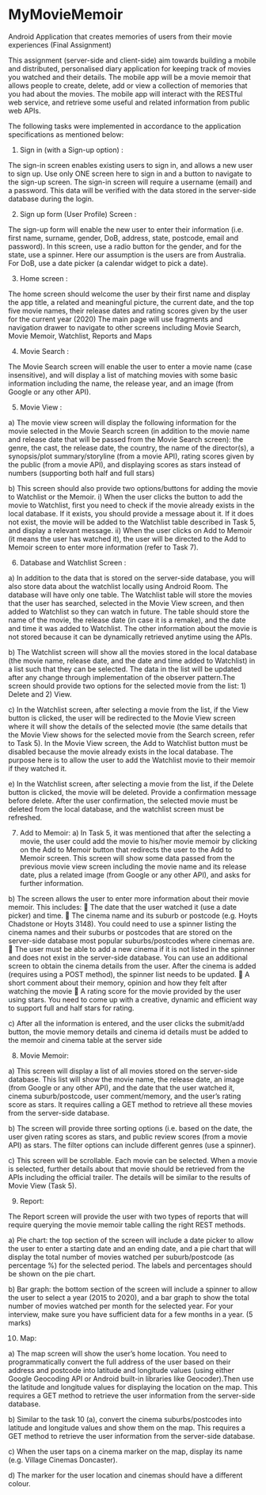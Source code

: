 # MyMovieMemoir
Android Application that creates memories of users from their movie experiences (Final Assignment)

This assignment (server-side and client-side) aim towards building a mobile and distributed, personalised diary application for keeping 
track of movies you watched and their details. The mobile app will be a movie memoir that allows people to create, delete, add or view a collection of memories 
that you had about the movies.
The mobile app will interact with the RESTful web service, and retrieve some useful and related information from public web APIs.

The following tasks were implemented in accordance to the application specifications as mentioned below:

1. Sign in (with a Sign-up option) :

The sign-in screen enables existing users to sign in, and allows a new user to sign up. Use only ONE screen here to sign in and a 
button to navigate to the sign-up screen. The sign-in screen will require a username (email) and a password. 
This data will be verified with the data stored in the server-side database during the login.

2. Sign up form (User Profile) Screen :

The sign-up form will enable the new user to enter their information (i.e. first name, surname, gender, DoB, address, state, postcode, email and password).
In this screen, use a radio button for the gender, and for the state, use a spinner. Here our assumption is the users are from Australia. 
For DoB, use a date picker (a calendar widget to pick a date).

3. Home screen :

The home screen should welcome the user by their first name and display the app title, a related and meaningful picture, the current date, 
and the top five movie names, their release dates and rating scores given by the user for the current year (2020)
The main page will use fragments and navigation drawer to navigate to other screens including Movie Search, Movie Memoir, Watchlist, Reports and Maps

4. Movie Search :

The Movie Search screen will enable the user to enter a movie name (case insensitive), and will display a list of matching movies with 
some basic information including the name, the release year, and an image (from Google or any other API).

5. Movie View :

  a) The movie view screen will display the following information for the movie selected in the Movie Search screen 
(in addition to the movie name and release date that will be passed from the Movie Search screen): the genre, the cast, the release date, the country, 
the name of the director(s), a synopsis/plot summary/storyline (from a movie API), rating scores given by the public (from a movie API), and displaying scores as 
stars instead of numbers (supporting both half and full stars)

  b) This screen should also provide two options/buttons for adding the movie to Watchlist or the Memoir.
     i)  When the user clicks the button to add the movie to Watchlist, first you need to check if the movie already exists in the local database. 
         If it exists, you should provide a message about it. If it does not exist, the movie will be added to the Watchlist table described in Task 5, 
         and display a relevant message.
     ii) When the user clicks on Add to Memoir (it means the user has watched it), the user will be directed to the Add to Memoir screen to enter more information 
     (refer to Task 7). 
     
6. Database and Watchlist Screen :
  
  a) In addition to the data that is stored on the server-side database, you will also store data about the watchlist locally using Android Room.
The database will have only one table. The Watchlist table will store the movies that the user has searched, selected in the Movie View screen, and then added to 
Watchlist so they can watch in future. The table should store the name of the movie, the release date (in case it is a remake), and the date and time it was added 
to Watchlist. The other information about the movie is not stored because it can be dynamically retrieved anytime using the APIs. 

  b) The Watchlist screen will show all the movies stored in the local database (the movie name, release date, and the date and time added to Watchlist) in a list 
such that they can be selected. The data in the list will be updated after any change through implementation of the observer pattern.The screen should provide 
two options for the selected movie from the list: 1) Delete and 2) View.

  c) In the Watchlist screen, after selecting a movie from the list, if the View button is clicked, the user will be redirected to the Movie View screen where 
it will show the details of the selected movie (the same details that the Movie View shows for the selected movie from the Search screen, refer to Task 5).
In the Movie View screen, the Add to Watchlist button must be disabled because the movie already exists in the local database. The purpose here is to allow 
the user to add the Watchlist movie to their memoir if they watched it.

  e) In the Watchlist screen, after selecting a movie from the list, if the Delete button is clicked, the movie will be deleted. Provide a confirmation message 
before delete. After the user confirmation, the selected movie must be deleted from the local database, and the watchlist screen must be refreshed.

7. Add to Memoir:
a) In Task 5, it was mentioned that after the selecting a movie, the user could add the movie to his/her movie memoir by clicking on the Add to Memoir 
button that redirects the user to the Add to Memoir screen. This screen will show some data passed from the previous movie view screen including the movie 
name and its release date, plus a related image (from Google or any other API), and asks for further information.

b) The screen allows the user to enter more information about their movie memoir. This includes:
   The date that the user watched it (use a date picker) and time.
   The cinema name and its suburb or postcode (e.g. Hoyts Chadstone or Hoyts 3148). You could need to use a spinner listing the cinema names and their 
  suburbs or postcodes that are stored on the server-side database most popular suburbs/postcodes where cinemas are.
   The user must be able to add a new cinema if it is not listed in the spinner and does not exist in the server-side database. You can use an additional 
  screen to obtain the cinema details from the user. After the cinema is added (requires using a POST method), the spinner list needs to be updated.
   A short comment about their memory, opinion and how they felt after watching the movie
   A rating score for the movie provided by the user using stars. You need to come up with a creative, dynamic and efficient way to support full and half 
  stars for rating.
  
c) After all the information is entered, and the user clicks the submit/add button, the movie memory details and cinema id details must be added to the memoir 
and cinema table at the server side 

8. Movie Memoir:

  a) This screen will display a list of all movies stored on the server-side database. This list will show the movie name, the release date, 
  an image (from Google or any other API), and the date that the user watched it, cinema suburb/postcode, user comment/memory, and the user’s rating score 
  as stars. It requires calling a GET method to retrieve all these movies from the server-side database. 
  
  b) The screen will provide three sorting options (i.e. based on the date, the user given rating scores as stars, and public review scores (from a movie API) 
  as stars. The filter options can include different genres (use a spinner).

  c) This screen will be scrollable. Each movie can be selected. When a movie is selected, further details about that movie should be retrieved from the APIs
  including the official trailer. The details will be similar to the results of Movie View (Task 5). 

9. Report:

The Report screen will provide the user with two types of reports that will require querying the movie memoir table calling the right REST methods.
  
  a) Pie chart: the top section of the screen will include a date picker to allow the user to enter a starting date and an ending date, and a pie chart 
  that will display the total number of movies watched per suburb/postcode (as percentage %) for the selected period. The labels and percentages should be 
  shown on the pie chart.
  
  b) Bar graph: the bottom section of the screen will include a spinner to allow the user to select a year (2015 to 2020), and a bar graph to show the total number of movies watched per month for the selected year. For your interview, make sure you have sufficient data for a few months in a year. (5 marks)

10. Map:

  a) The map screen will show the user’s home location. You need to programmatically convert the full address of the user based on their address and 
  postcode into latitude and longitude values (using either Google Geocoding API or Android built-in libraries like Geocoder).Then use the latitude and longitude 
  values for displaying the location on the map. This requires a GET method to retrieve the user information from the server-side database.

  b) Similar to the task 10 (a), convert the cinema suburbs/postcodes into latitude and longitude values and show them on the map. This requires a GET 
  method to retrieve the user information from the server-side database.
  
  c) When the user taps on a cinema marker on the map, display its name (e.g. Village Cinemas Doncaster).
  
  d) The marker for the user location and cinemas should have a different colour. 





